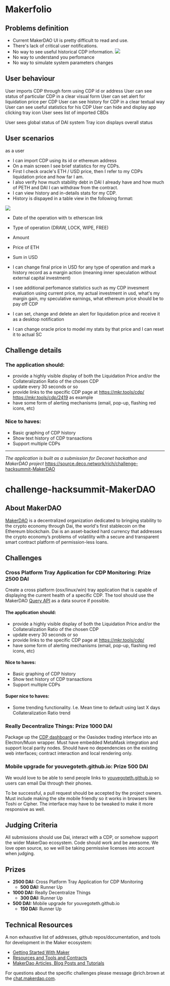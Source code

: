 Makerfolio
========

## Problems definition
- Current MakerDAO UI is pretty difficult to read and use.
- There's lack of critical user notifications.
- No way to see useful historical CDP information.
![](https://i.imgur.com/E9vGD74.jpg)
- No way to understand you perfomance
- No way to simulate system parameters changes

## User behaviour
User imports CDP through form using CDP id or address
User can see status of particular CDP in a clear visual form
User can set alert for liquidation price per CDP
User can see history for CDP in a clear textual way
User can see useful statistics for his CDP
User can hide and display app clicking tray icon
User sees list of imported CBDs

User sees global status of DAI system
Tray icon displays overall status

## User scenarios
as a user
- I can import CDP using its id or ethereum address
- On a main screen I see brief statistics for my CDPs.
- First I check oracle's ETH / USD price, then I refer to my CDPs liquidation price and how far I am.
- I also verify how much stability debt in DAI I already have and how much of PETH and DAI I can withdraw from the contract.
- I can view history and in-details stats for my CDP.
- History is dispayed in a table view in the following format:

![](https://i.imgur.com/z4rrNaF.jpg)
- Date of the operation with tx etherscan link
- Type of operation (DRAW, LOCK, WIPE, FREE)
- Amount
- Price of ETH
- Sum in USD

- I can change final price in USD for any type of operation and mark a history record as a margin action (meaning inner speculation without external capital investment)
- I see additional perfomance statistics such as my CDP invesment evaluation using current price, my actual investment in usd, what's my margin gain, my speculative earnings, what ethereum price should be to pay off CDP
- I can set, change and delete an alert for liquidation price and receive it as a desktop notification
- I can change oracle price to model my stats by that price and I can reset it to actual SC

## Challenge details

### The application should:

- provide a highly visible display of both the Liquidation Price and/or the Collateralization Ratio of the chosen CDP
- update every 30 seconds or so
- provide links to the specific CDP page at https://mkr.tools/cdp/
https://mkr.tools/cdp/2419 as example
- have some form of alerting mechanisms (email, pop-up, flashing red icons, etc)

### Nice to haves:

- Basic graphing of CDP history
- Show text history of CDP transactions
- Support multiple CDPs

----

*The application is built as a submission for Deconet hackathon and MakerDAO project*
https://source.deco.network/rich/challenge-hacksummit-MakerDAO


# challenge-hacksummit-MakerDAO


## About MakerDAO
[MakerDAO](https://makerdao.com/) is a decentralized organization dedicated to bringing stability to the crypto economy through Dai, the world's first stablecoin on the Ethereum blockchain. Dai is an asset-backed hard currency that addresses the crypto economy’s problems of volatility with a secure and transparent smart contract platform of permission-less loans.

## Challenges

### Cross Platform Tray Application for CDP Monitoring: Prize 2500 DAI

Create a cross platform (osx/linux/win) tray application that is capable of displaying the current health of a specific CDP. The tool should use the MakerDAO [Query API](https://developer.makerdao.com/dai/1/graphql/) as a data source if possible.

#### The application should:

* provide a highly visible display of both the Liquidation Price and/or the Collateralization Ratio of the chosen CDP
* update every 30 seconds or so
* provide links to the specific CDP page at [https://mkr.tools/cdp/<CDPID>](https://mkr.tools/cdp/)
* have some form of alerting mechanisms (email, pop-up, flashing red icons, etc)

#### Nice to haves:

* Basic graphing of CDP history
* Show text history of CDP transactions
* Support multiple CDPs

#### Super nice to haves:

* Some trending functionality. I.e. Mean time to default using last X days Collateralization Ratio trend

### Really Decentralize Things: Prize 1000 DAI

Package up the [CDP dashboard](https://github.com/makerdao/dai-explorer) or the Oasisdex trading interface into an Electron/Muon wrapper. Must have embedded MetaMask integration and support local parity nodes. Should have no dependencies on the existing web interfaces; contract interaction and local rendering only.

### Mobile upgrade for youvegoteth.github.io: Prize 500 DAI
We would love to be able to send people links to [youvegoteth.github.io](https://youvegoteth.github.io) so users can email Dai through their phones. 

To be successful, a pull request should be accepted by the project owners. Must include making the site mobile friendly so it works in browsers like Toshi or Cipher. The interface may have to be tweaked to make it more responsive as well.

## Judging Criteria
All submissions should use Dai, interact with a CDP, or somehow support the wider MakerDao ecosystem. Code should work and be awesome. We love open source, so we will be taking permissive licenses into account when judging.

## Prizes

* **2500 DAI:** Cross Platform Tray Application for CDP Monitoring
  * **500 DAI:** Runner Up
* **1000 DAI:** Really Decentralize Things
  * **300 DAI:** Runner Up
* **500 DAI:** Mobile upgrade for youvegoteth.github.io
  - **150 DAI:** Runner Up

## Technical Resources
A non exhaustive list of addresses, github repos/documentation, and tools for development in the Maker ecosystem:

* [Getting Started With Maker](https://www.reddit.com/r/MakerDAO/comments/8jsalu/getting_started_with_maker/)
* [Resources and Tools and Contracts](https://source.deco.network/rich/challenge-hacksummit-MakerDAO/src/branch/master/Resources%20and%20Tools.md)
* [MakerDao Articles, Blog Posts and Tutorials](https://www.reddit.com/r/MakerDAO/comments/8k8h51/makerdao_articles_blog_posts_and_tutorials/)

For questions about the specific challenges please message @rich.brown at the [chat.makerdao.com](https://chat.makerdao.com/home).

